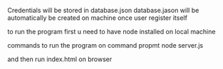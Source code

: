 Credentials will be stored in database.json 
database.jason will be automatically be created on machine once user register itself

to run the program first u need to have node installed on local machine

commands to run the program on command propmt
node server.js

and then run index.html on browser
